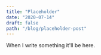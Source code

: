 ```yaml
---
title: "Placeholder"
date: "2020-07-14"
draft: false
path: "/blog/placeholder-post"
---
```

When I write something it'll be here.



